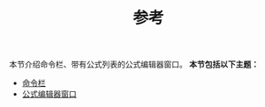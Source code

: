 ﻿---
title: 参考
type: docs
weight: 60
url: /zh/reportingservices/reference/
---
本节介绍命令栏、带有公式列表的公式编辑器窗口。
**本节包括以下主题：** 
- [命令栏](/cells/zh/reportingservices/command-bars/)
- [公式编辑器窗口](/cells/zh/reportingservices/formula-editor-window/)
